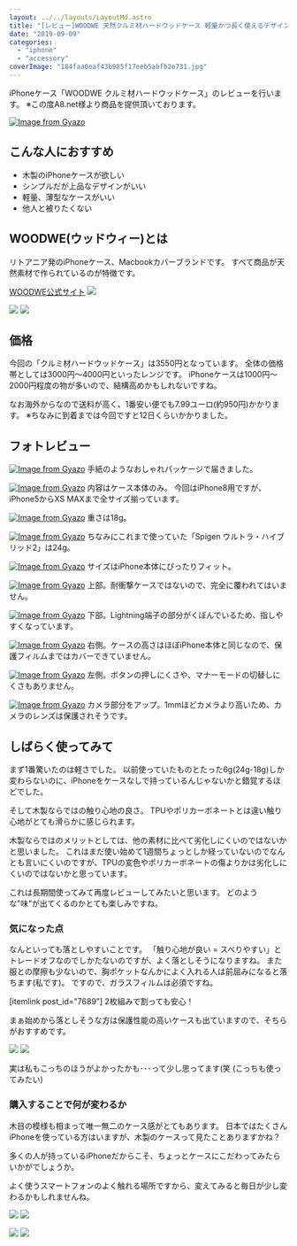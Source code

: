 ```yaml
---
layout: ../../layouts/LayoutMd.astro
title: "[レビュー]WOODWE 天然クルミ材ハードウッドケース 軽量かつ長く使えるデザインケース[PR]"
date: "2019-09-09"
categories: 
  - "iphone"
  - "accessory"
coverImage: "184faa0eaf43b985f17eeb5abfb2e731.jpg"
---
```


iPhoneケース「WOODWE クルミ材ハードウッドケース」のレビューを行います。 ※この度A8.net様より商品を提供頂いております。

[![Image from Gyazo](images/184faa0eaf43b985f17eeb5abfb2e731.jpg)](https://gyazo.com/184faa0eaf43b985f17eeb5abfb2e731)

## こんな人におすすめ

- 木製のiPhoneケースが欲しい
- シンプルだが上品なデザインがいい
- 軽量、薄型なケースがいい
- 他人と被りたくない

## WOODWE(ウッドウィー)とは

リトアニア発のiPhoneケース、Macbookカバーブランドです。 すべて商品が天然素材で作られているのが特徴です。

[WOODWE公式サイト](https://px.a8.net/svt/ejp?a8mat=35LJ97+28YZ1U+46LE+60H7M) ![](https://www11.a8.net/0.gif?a8mat=35LJ97+28YZ1U+46LE+60H7M)

[![](https://www28.a8.net/svt/bgt?aid=190801339136&wid=001&eno=01&mid=s00000019517001006000&mc=1)](https://px.a8.net/svt/ejp?a8mat=35LJ97+28YZ1U+46LE+5ZMCH) ![](https://www10.a8.net/0.gif?a8mat=35LJ97+28YZ1U+46LE+5ZMCH)

## 価格

今回の「クルミ材ハードウッドケース」は3550円となっています。 全体の価格帯としては3000円～4000円といったレンジです。 iPhoneケースは1000円～2000円程度の物が多いので、結構高めかもしれないですね。

なお海外からなので送料が高く、1番安い便でも7.99ユーロ(約950円)かかります。 ※ちなみに到着までは今回ですと12日くらいかかりました。

## フォトレビュー

[![Image from Gyazo](images/1a7912a2867da414340eda3f8c29e804.jpg)](https://gyazo.com/1a7912a2867da414340eda3f8c29e804) 手紙のようなおしゃれパッケージで届きました。

[![Image from Gyazo](images/e52cf12c5289be13bbd4d442a72f8188.jpg)](https://gyazo.com/e52cf12c5289be13bbd4d442a72f8188) 内容はケース本体のみ。 今回はiPhone8用ですが、iPhone5からXS MAXまで全サイズ揃っています。

[![Image from Gyazo](images/f908ff5f45c25e1cfd53f281ddff2ff3.jpg)](https://gyazo.com/f908ff5f45c25e1cfd53f281ddff2ff3) 重さは18g。

[![Image from Gyazo](images/53965eeb701ac2001a3264b51d6da736.jpg)](https://gyazo.com/53965eeb701ac2001a3264b51d6da736) ちなみにこれまで使っていた「Spigen ウルトラ・ハイブリッド2」は24g。

[![Image from Gyazo](images/aeecee37adeebc779a021155711f939c.jpg)](https://gyazo.com/aeecee37adeebc779a021155711f939c) サイズはiPhone本体にぴったりフィット。

[![Image from Gyazo](images/05972da196a679565fdd46acc9231ae7.jpg)](https://gyazo.com/05972da196a679565fdd46acc9231ae7) 上部。耐衝撃ケースではないので、完全に覆われてはいません。

[![Image from Gyazo](images/074cef1a630c9e6d137325c40de1b5bf.jpg)](https://gyazo.com/074cef1a630c9e6d137325c40de1b5bf) 下部。Lightning端子の部分がくぼんでいるため、指しやすくなっています。

[![Image from Gyazo](images/f723fe29ab9cd8ed3336fda0ce727fd9.jpg)](https://gyazo.com/f723fe29ab9cd8ed3336fda0ce727fd9) 右側。ケースの高さはほぼiPhone本体と同じなので、保護フィルムまではカバーできていません。

[![Image from Gyazo](images/ac0ba3a9c9ded47a0e8b11a09c47960f.jpg)](https://gyazo.com/ac0ba3a9c9ded47a0e8b11a09c47960f) 左側。ボタンの押しにくさや、マナーモードの切替しにくさもありません。

[![Image from Gyazo](images/173ae9d09ab36af2b8e11be4049da1eb.jpg)](https://gyazo.com/173ae9d09ab36af2b8e11be4049da1eb) カメラ部分をアップ。1mmほどカメラより高いため、カメラのレンズは保護されそうです。

## しばらく使ってみて

まず1番驚いたのは軽さでした。 以前使っていたものとたった6g(24g-18g)しか変わらないのに、iPhoneをケースなしで持っているんじゃないかと錯覚するほどでした。

そして木製ならではの触り心地の良さ。 TPUやポリカーボネートとは違い触り心地がとても滑らかに感じられます。

木製ならではのメリットとしては、他の素材に比べて劣化しにくいのではないかと思いました。 これはまだ使い始めて1週間ちょっとしか経っていないのでなんとも言いにくいのですが、TPUの変色やポリカーボネートの傷よりかは劣化しにくいのではないかと思っています。

これは長期間使ってみて再度レビューしてみたいと思います。 どのような"味"が出てくるのかとても楽しみですね。

### 気になった点

なんといっても落としやすいことです。 「触り心地が良い = スベりやすい」とトレードオフなのでしかたないのですが、よく落としそうになりますね。 また服との摩擦も少ないので、胸ポケットなんかによく入れる人は前屈みになると落ちます(私です)。 ですので、ガラスフィルムは必須ですね。

\[itemlink post\_id="7689"\] 2枚組みで割っても安心！

まぁ始めから落としそうな方は保護性能の高いケースも出ていますので、そちらがおすすめです。

[![](images/woodwe_product_listings_iph_x_plastic_case_shopify_wood_walnut2_2560x2048px_190510_large.jpg)](https://px.a8.net/svt/ejp?a8mat=35LJ97+28YZ1U+46LE+BWGDT&a8ejpredirect=https%3A%2F%2Fwoodwe.eu%2Fcollections%2Fcustomisze-iphone-case-wood-collection%2Fproducts%2Fwalnut-wood-case-for-iphone-5-6-7) ![](https://www12.a8.net/0.gif?a8mat=35LJ97+28YZ1U+46LE+BWGDT)

実は私もこっちのほうがよかったかも･･･って少し思ってます(笑 (こっちも使ってみたい)

### 購入することで何が変わるか

木目の模様も相まって唯一無二のケース感がとてもあります。 日本ではたくさんiPhoneを使っている方はいますが、木製のケースって見たことありますかね？

多くの人が持っているiPhoneだからこそ、ちょっとケースにこだわってみたらいかがでしょうか。

よく使うスマートフォンのよく触れる場所ですから、変えてみると毎日が少し変わるかもしれませんね。

[![](images/woodwe_product_listings_iph_wood_case_shopify_wood_walnut2_2560x2048px_190510_large.jpg)](https://px.a8.net/svt/ejp?a8mat=35LJ97+28YZ1U+46LE+BWGDT&a8ejpredirect=https%3A%2F%2Fwoodwe.eu%2Fcollections%2Fcustomisze-iphone-case-wood-collection%2Fproducts%2Fhard-wood-case-for-iphone-6-7-6s-7s-6-plus-6s-plus) ![](https://www15.a8.net/0.gif?a8mat=35LJ97+28YZ1U+46LE+BWGDT)

[![](https://www28.a8.net/svt/bgt?aid=190801339136&wid=001&eno=01&mid=s00000019517001006000&mc=1)](https://px.a8.net/svt/ejp?a8mat=35LJ97+28YZ1U+46LE+5ZMCH) ![](https://www10.a8.net/0.gif?a8mat=35LJ97+28YZ1U+46LE+5ZMCH)
